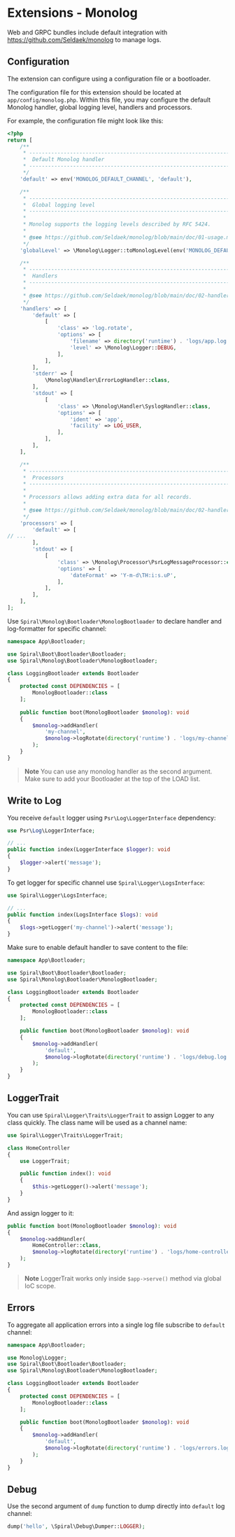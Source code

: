 # Extensions - Monolog

Web and GRPC bundles include default integration with https://github.com/Seldaek/monolog to manage logs.

## Configuration

The extension can configure using a configuration file or a bootloader. 

The configuration file for this extension should be located at `app/config/monolog.php`. Within this file, you may
configure the default Monolog handler, global logging level, handlers and processors.

For example, the configuration file might look like this:

```php
<?php
return [
    /**
     * -------------------------------------------------------------------------
     *  Default Monolog handler
     * -------------------------------------------------------------------------
     */
    'default' => env('MONOLOG_DEFAULT_CHANNEL', 'default'),

    /**
     * -------------------------------------------------------------------------
     *  Global logging level
     * -------------------------------------------------------------------------
     *
     * Monolog supports the logging levels described by RFC 5424.
     *
     * @see https://github.com/Seldaek/monolog/blob/main/doc/01-usage.md#log-levels
     */
    'globalLevel' => \Monolog\Logger::toMonologLevel(env('MONOLOG_DEFAULT_LEVEL', \Monolog\Logger::DEBUG)),

    /**
     * -------------------------------------------------------------------------
     *  Handlers
     * -------------------------------------------------------------------------
     *
     * @see https://github.com/Seldaek/monolog/blob/main/doc/02-handlers-formatters-processors.md#handlers
     */
    'handlers' => [
        'default' => [
            [
                'class' => 'log.rotate',
                'options' => [
                    'filename' => directory('runtime') . 'logs/app.log',
                    'level' => \Monolog\Logger::DEBUG,
                ],
            ],
        ],
        'stderr' => [
            \Monolog\Handler\ErrorLogHandler::class,
        ],
        'stdout' => [
            [
                'class' => \Monolog\Handler\SyslogHandler::class,
                'options' => [
                    'ident' => 'app',
                    'facility' => LOG_USER,
                ],
            ],
        ],
    ],

    /**
     * -------------------------------------------------------------------------
     *  Processors
     * -------------------------------------------------------------------------
     *
     * Processors allows adding extra data for all records.
     *
     * @see https://github.com/Seldaek/monolog/blob/main/doc/02-handlers-formatters-processors.md#processors
     */
    'processors' => [
        'default' => [
// ...
        ],
        'stdout' => [
            [
                'class' => \Monolog\Processor\PsrLogMessageProcessor::class,
                'options' => [
                    'dateFormat' => 'Y-m-d\TH:i:s.uP',
                ],
            ],
        ],
    ],
];
```

Use `Spiral\Monolog\Bootloader\MonologBootloader` to declare handler and log-formatter for specific channel:

```php
namespace App\Bootloader;

use Spiral\Boot\Bootloader\Bootloader;
use Spiral\Monolog\Bootloader\MonologBootloader;

class LoggingBootloader extends Bootloader
{
    protected const DEPENDENCIES = [
        MonologBootloader::class
    ];
    
    public function boot(MonologBootloader $monolog): void
    {
        $monolog->addHandler(
            'my-channel',
            $monolog->logRotate(directory('runtime') . 'logs/my-channel.log')
        );
    }
}
``` 

> **Note**
> You can use any monolog handler as the second argument. Make sure to add your Bootloader at the top of the LOAD list.

## Write to Log

You receive `default` logger using `Psr\Log\LoggerInterface` dependency:

```php
use Psr\Log\LoggerInterface;

// ...
public function index(LoggerInterface $logger): void
{
    $logger->alert('message');
}
```

To get logger for specific channel use `Spiral\Logger\LogsInterface`:

```php
use Spiral\Logger\LogsInterface;

// ...
public function index(LogsInterface $logs): void
{
    $logs->getLogger('my-channel')->alert('message');
}
```

Make sure to enable default handler to save content to the file:

```php
namespace App\Bootloader;

use Spiral\Boot\Bootloader\Bootloader;
use Spiral\Monolog\Bootloader\MonologBootloader;

class LoggingBootloader extends Bootloader
{
    protected const DEPENDENCIES = [
        MonologBootloader::class
    ];

    public function boot(MonologBootloader $monolog): void
    {
        $monolog->addHandler(
            'default',
            $monolog->logRotate(directory('runtime') . 'logs/debug.log')
        );
    }
}
```

## LoggerTrait

You can use `Spiral\Logger\Traits\LoggerTrait` to assign Logger to any class quickly. The class name will be used as a
channel name:

```php
use Spiral\Logger\Traits\LoggerTrait;

class HomeController
{
    use LoggerTrait;

    public function index(): void
    {
        $this->getLogger()->alert('message');
    }
}
```

And assign logger to it:

```php
public function boot(MonologBootloader $monolog): void
{
    $monolog->addHandler(
        HomeController::class,
        $monolog->logRotate(directory('runtime') . 'logs/home-controller.log') // handler
    );
}
```

> **Note**
> LoggerTrait works only inside `$app->serve()` method via global IoC scope.

## Errors

To aggregate all application errors into a single log file subscribe to `default` channel:

```php
namespace App\Bootloader;

use Monolog\Logger;
use Spiral\Boot\Bootloader\Bootloader;
use Spiral\Monolog\Bootloader\MonologBootloader;

class LoggingBootloader extends Bootloader
{
    protected const DEPENDENCIES = [
        MonologBootloader::class
    ];

    public function boot(MonologBootloader $monolog): void
    {
        $monolog->addHandler(
            'default',
            $monolog->logRotate(directory('runtime') . 'logs/errors.log', Logger::ERROR) // only ERROR and above
        );
    }
}
```

## Debug

Use the second argument of `dump` function to dump directly into `default` log channel:

```php
dump('hello', \Spiral\Debug\Dumper::LOGGER); 
```
